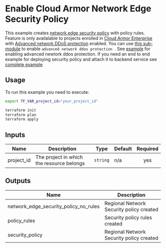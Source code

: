 # Enable Cloud Armor Network Edge Security Policy

This example creates [network edge security policy](https://cloud.google.com/armor/docs/network-edge-policies) with policy rules. Feature is only availalable to projects enrolled in [Cloud Armor Enterprise](https://cloud.google.com/armor/docs/armor-enterprise-overview) with [Advanced network DDoS protection](https://cloud.google.com/armor/docs/advanced-network-ddos#activate-advanced-ddos-protection) enabled. You can use [this sub-module](../advanced-network-ddos-protection/) to enable `advanced network ddos protection `. See [example](../regional-advanced-network-ddos-protection-enterprise/) for enabling advanced newtork ddos protection. If you need an end to end example for deploying security policy and attach it to backend service see [complete example](../regional-adv-ddos-and-edge-security-policy-complete/)

## Usage

To run this example you need to execute:

```bash
export TF_VAR_project_id="your_project_id"
```

```bash
terraform init
terraform plan
terraform apply
```

<!-- BEGINNING OF PRE-COMMIT-TERRAFORM DOCS HOOK -->
## Inputs

| Name | Description | Type | Default | Required |
|------|-------------|------|---------|:--------:|
| project\_id | The project in which the resource belongs | `string` | n/a | yes |

## Outputs

| Name | Description |
|------|-------------|
| network\_edge\_security\_policy\_no\_rules | Regional Network Security policy created |
| policy\_rules | Security policy rules created |
| security\_policy | Regional Network Security policy created |

<!-- END OF PRE-COMMIT-TERRAFORM DOCS HOOK -->
